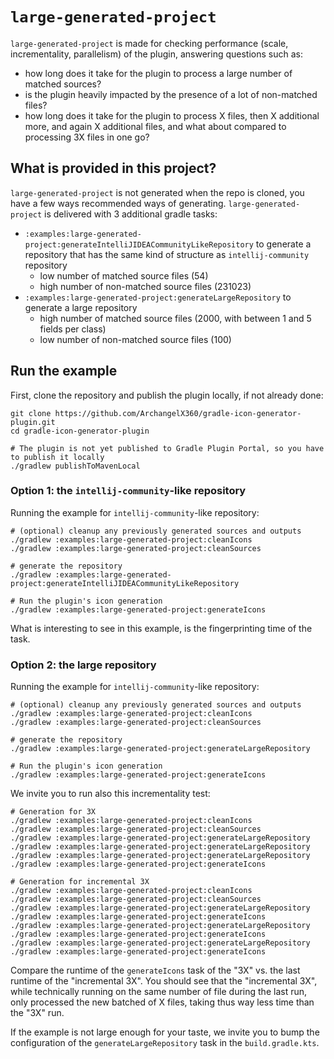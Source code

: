 # `large-generated-project`

`large-generated-project` is made for checking performance (scale, incrementality, parallelism) of the plugin, answering
questions such as:

- how long does it take for the plugin to process a large number of matched sources?
- is the plugin heavily impacted by the presence of a lot of non-matched files?
- how long does it take for the plugin to process X files, then X additional more, and again X additional files, and
  what about compared to processing 3X files in one go?

## What is provided in this project?

`large-generated-project` is not generated when the repo is cloned, you have a few ways recommended ways of generating.
`large-generated-project` is delivered with 3 additional gradle tasks:

- `:examples:large-generated-project:generateIntelliJIDEACommunityLikeRepository` to generate a repository that has the
  same kind of structure as `intellij-community` repository
    - low number of matched source files (54)
    - high number of non-matched source files (231023)
- `:examples:large-generated-project:generateLargeRepository` to generate a large repository
    - high number of matched source files (2000, with between 1 and 5 fields per class)
    - low number of non-matched source files (100)

## Run the example

First, clone the repository and publish the plugin locally, if not already done:
```
git clone https://github.com/ArchangelX360/gradle-icon-generator-plugin.git
cd gradle-icon-generator-plugin

# The plugin is not yet published to Gradle Plugin Portal, so you have to publish it locally
./gradlew publishToMavenLocal
```

### Option 1: the `intellij-community`-like repository

Running the example for `intellij-community`-like repository:

```
# (optional) cleanup any previously generated sources and outputs
./gradlew :examples:large-generated-project:cleanIcons
./gradlew :examples:large-generated-project:cleanSources

# generate the repository
./gradlew :examples:large-generated-project:generateIntelliJIDEACommunityLikeRepository

# Run the plugin's icon generation
./gradlew :examples:large-generated-project:generateIcons
```

What is interesting to see in this example, is the fingerprinting time of the task.

### Option 2: the large repository

Running the example for `intellij-community`-like repository:

```
# (optional) cleanup any previously generated sources and outputs
./gradlew :examples:large-generated-project:cleanIcons
./gradlew :examples:large-generated-project:cleanSources

# generate the repository
./gradlew :examples:large-generated-project:generateLargeRepository

# Run the plugin's icon generation
./gradlew :examples:large-generated-project:generateIcons   
```

We invite you to run also this incrementality test:
```
# Generation for 3X
./gradlew :examples:large-generated-project:cleanIcons
./gradlew :examples:large-generated-project:cleanSources
./gradlew :examples:large-generated-project:generateLargeRepository
./gradlew :examples:large-generated-project:generateLargeRepository
./gradlew :examples:large-generated-project:generateLargeRepository
./gradlew :examples:large-generated-project:generateIcons

# Generation for incremental 3X
./gradlew :examples:large-generated-project:cleanIcons
./gradlew :examples:large-generated-project:cleanSources
./gradlew :examples:large-generated-project:generateLargeRepository
./gradlew :examples:large-generated-project:generateIcons
./gradlew :examples:large-generated-project:generateLargeRepository
./gradlew :examples:large-generated-project:generateIcons
./gradlew :examples:large-generated-project:generateLargeRepository
./gradlew :examples:large-generated-project:generateIcons
```

Compare the runtime of the `generateIcons` task of the "3X" vs. the last runtime of the "incremental 3X".
You should see that the "incremental 3X", while technically running on the same number of file during the last run,
only processed the new batched of X files, taking thus way less time than the "3X" run.

If the example is not large enough for your taste, we invite you to bump the configuration of the 
`generateLargeRepository` task in the `build.gradle.kts`.
